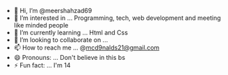 - 👋 Hi, I’m @meershahzad69
- 👀 I’m interested in ... Programming, tech, web development and meeting like minded people
- 🌱 I’m currently learning ... Html and Css
- 💞️ I’m looking to collaborate on ...
- 📫 How to reach me ... @mcd9nalds21@gmail.com
- 😄 Pronouns: ... Don't believe in this bs
- ⚡ Fun fact: ... I'm 14

<!---
meershahzad69/meershahzad69 is a ✨ special ✨ repository because its `README.md` (this file) appears on your GitHub profile.
You can click the Preview link to take a look at your changes.
--->
